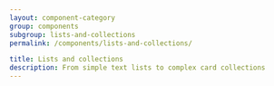 ```yaml
---
layout: component-category
group: components
subgroup: lists-and-collections
permalink: /components/lists-and-collections/

title: Lists and collections
description: From simple text lists to complex card collections
---
```

